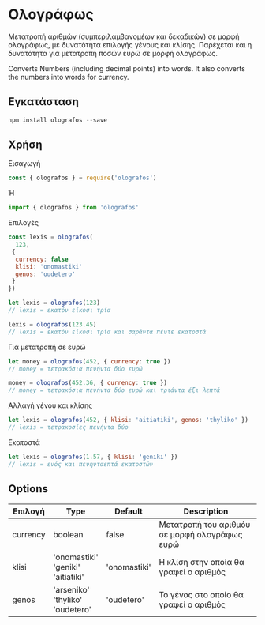 # Ολογράφως

Μετατροπή αριθμών (συμπεριλαμβανομέων και δεκαδικών) σε μορφή ολογράφως, με δυνατότητα επιλογής γένους και κλίσης. Παρέχεται και η δυνατότητα για μετατροπή ποσών ευρώ σε μορφή ολογράφως.

Converts Numbers (including decimal points) into words. It also converts the numbers into words for currency.

## Εγκατάσταση

```js
npm install olografos --save
```

## Χρήση

Εισαγωγή

```js
const { olografos } = require('olografos')
```

Ή

```js
import { olografos } from 'olografos'
```

Επιλογές

```js
const lexis = olografos(
  123,
 {
  currency: false
  klisi: 'onomastiki'
  genos: 'oudetero'
 }
})
```

```js
let lexis = olografos(123)
// lexis = εκατόν είκοσι τρία

lexis = olografos(123.45)
// lexis = εκατόν είκοσι τρία και σαράντα πέντε εκατοστά
```

Για μετατροπή σε ευρώ

```js
let money = olografos(452, { currency: true })
// money = τετρακόσια πενήντα δύο ευρώ

money = olografos(452.36, { currency: true })
// money = τετρακόσια πενήντα δύο ευρώ και τριάντα έξι λεπτά
```

Αλλαγή γένου και κλίσης

```js
let lexis = olografos(452, { klisi: 'aitiatiki', genos: 'thyliko' })
// lexis = τετρακοσίες πενήντα δύο
```

Εκατοστά

```js
let lexis = olografos(1.57, { klisi: 'geniki' })
// lexis = ενός και πενηνταεπτά εκατοστών
```

## Options

| Επιλογή  | Type                                      | Default      | Description                                   |
| -------- | ----------------------------------------- | ------------ | --------------------------------------------- |
| currency | boolean                                   | false        | Μετατροπή του αριθμόυ σε μορφή ολογράφως ευρώ |
| klisi    | 'onomastiki'<br/>'geniki'<br/>'aitiatiki' | 'onomastiki' | Η κλίση στην οποία θα γραφεί ο αριθμός        |
| genos    | 'arseniko'<br/>'thyliko'<br/>'oudetero'   | 'oudetero'   | Το γένος στο οποίο θα γραφεί ο αριθμός        |

